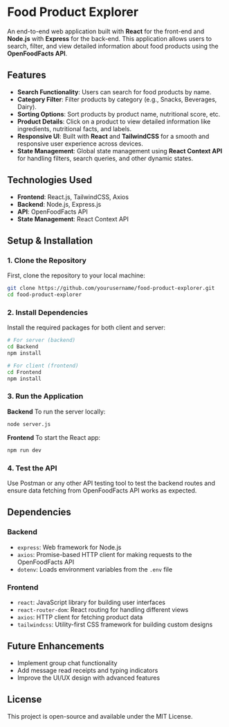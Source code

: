 # Food Product Explorer

An end-to-end web application built with **React** for the front-end and **Node.js** with **Express** for the back-end. This application allows users to search, filter, and view detailed information about food products using the **OpenFoodFacts API**.

## Features

- **Search Functionality**: Users can search for food products by name.
- **Category Filter**: Filter products by category (e.g., Snacks, Beverages, Dairy).
- **Sorting Options**: Sort products by product name, nutritional score, etc.
- **Product Details**: Click on a product to view detailed information like ingredients, nutritional facts, and labels.
- **Responsive UI**: Built with **React** and **TailwindCSS** for a smooth and responsive user experience across devices.
- **State Management**: Global state management using **React Context API** for handling filters, search queries, and other dynamic states.

## Technologies Used

- **Frontend**: React.js, TailwindCSS, Axios
- **Backend**: Node.js, Express.js
- **API**: OpenFoodFacts API
- **State Management**: React Context API

## Setup & Installation

### 1. Clone the Repository

First, clone the repository to your local machine:

```bash
git clone https://github.com/yourusername/food-product-explorer.git
cd food-product-explorer
```

### 2. Install Dependencies

Install the required packages for both client and server:

```bash
# For server (backend)
cd Backend
npm install

# For client (frontend)
cd Frontend
npm install
```

### 3. Run the Application

**Backend**
To run the server locally:
```bash
node server.js
```

**Frontend**
To start the React app:
```bash
npm run dev
```

### 4. Test the API

Use Postman or any other API testing tool to test the backend routes and ensure data fetching from OpenFoodFacts API works as expected.

## Dependencies

### Backend
- `express`: Web framework for Node.js
- `axios`: Promise-based HTTP client for making requests to the OpenFoodFacts API
- `dotenv`: Loads environment variables from the `.env` file

### Frontend
- `react`: JavaScript library for building user interfaces
- `react-router-dom`: React routing for handling different views
- `axios`: HTTP client for fetching product data
- `tailwindcss`: Utility-first CSS framework for building custom designs

## Future Enhancements

- Implement group chat functionality
- Add message read receipts and typing indicators
- Improve the UI/UX design with advanced features

## License

This project is open-source and available under the MIT License.
